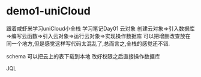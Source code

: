 # demo1-uniCloud
跟着咸虾米学习uniCloud小全栈
学习笔记Day01
云对象
创建云对象=>引入数据库=>编写云函数=>引入云对象=>运行云对象=>实现操作数据库
可以把增删改查放在同一个地方,但是感觉这样写代码太混乱了,总而言之,全栈的感觉还不错.

schema
可以把云上的表下载到本地 改好权限之后直接操作数据库 

JQL
